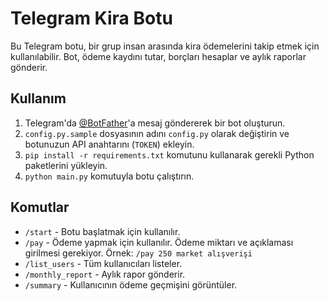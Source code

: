 # Telegram Kira Botu

Bu Telegram botu, bir grup insan arasında kira ödemelerini takip etmek için kullanılabilir. Bot, ödeme kaydını tutar, borçları hesaplar ve aylık raporlar gönderir.

## Kullanım

1. Telegram'da [@BotFather](https://t.me/botfather)'a mesaj göndererek bir bot oluşturun.
2. `config.py.sample` dosyasının adını `config.py` olarak değiştirin ve botunuzun API anahtarını (`TOKEN`) ekleyin.
3. `pip install -r requirements.txt` komutunu kullanarak gerekli Python paketlerini yükleyin.
4. `python main.py` komutuyla botu çalıştırın.

## Komutlar

- `/start` - Botu başlatmak için kullanılır.
- `/pay` - Ödeme yapmak için kullanılır. Ödeme miktarı ve açıklaması girilmesi gerekiyor. Örnek: `/pay 250 market alışverişi`
- `/list_users` - Tüm kullanıcıları listeler.
- `/monthly_report` - Aylık rapor gönderir.
- `/summary` - Kullanıcının ödeme geçmişini görüntüler.
